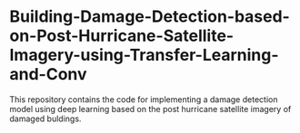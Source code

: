 # Building-Damage-Detection-based-on-Post-Hurricane-Satellite-Imagery-using-Transfer-Learning-and-Conv
This repository contains the code for implementing a damage detection model using deep learning based on the post hurricane satellite imagery of damaged buldings.
